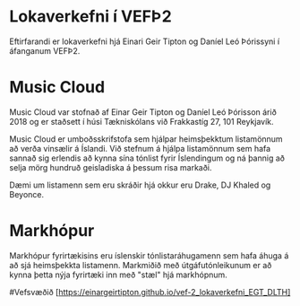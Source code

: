 # Lokaverkefni í VEFÞ2
Eftirfarandi er lokaverkefni hjá Einari Geir Tipton og Daníel Leó Þórissyni í áfanganum VEFÞ2.

# Music Cloud
Music Cloud var stofnað af Einar Geir Tipton og Daníel Leó Þórisson árið 2018 og er staðsett í húsi Tækniskólans við Frakkastíg 27, 101 Reykjavík.

Music Cloud er umboðsskrifstofa sem hjálpar heimsþekktum listamönnum að verða vinsælir á Íslandi. Við stefnum á hjálpa listamönnum sem hafa sannað sig erlendis að kynna sína tónlist fyrir Íslendingum og ná þannig að selja mörg hundruð geisladiska á þessum risa markaði.

Dæmi um listamenn sem eru skráðir hjá okkur eru Drake, DJ Khaled og Beyonce.

# Markhópur
Markhópur fyrirtækisins eru íslenskir tónlistaráhugamenn sem hafa áhuga á að sjá heimsþekkta listamenn. Markmiðið með útgáfutónleikunum er að kynna þetta nýja fyrirtæki inn með "stæl" hjá markhópnum.


#Vefsvæðið
[https://einargeirtipton.github.io/vef-2_lokaverkefni_EGT_DLTH]
